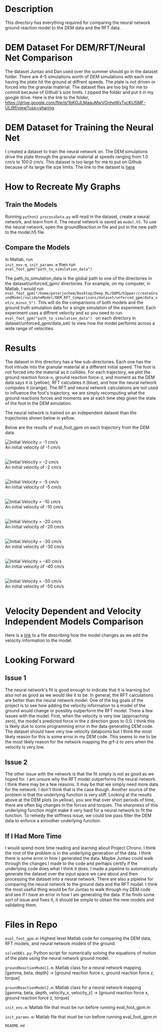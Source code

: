 # Description
This directory has everything required for comparing the neural network ground reaction model to the DEM data and the RFT data.  

# DEM Dataset For DEM/RFT/Neural Net Comparison
The dataset Juntao and Dan used over the summer should go in the dataset folder. There are 4-5 simulations worth of DEM simulations with each one having the plate hit the ground at diffrent speeds. The plate is not driven or forced into the granular material. The dataset files are too big for me to commit because of Github's size limits. I zipped the folder and put it in my google drive. Here is the link to the folder, https://drive.google.com/file/d/1bKOJLMaauMwVOnheWvTxcKUSMF-ULI9f/view?usp=sharing  

# DEM Dataset for Training the Neural Net 
I created a dataset to train the neural network on. The DEM simulations drive the plate through the granular material at speeds ranging from 1.0 cm/s to 100.0 cm/s. This dataset is too large for me to put on Github because of its large file size limits. The link to the dataset is [here](https://drive.google.com/file/d/1GkRHntBAKGFLWmFBmqRF3KvPMmSSSJs4/view?usp=sharing)  

# How to Recreate My Graphs
## Train the Models
Running ```python3 processData.py``` will read in the dataset, create a neural network, and learn from it. The neural network is saved as ```model.h5```. To use the neural network, open the groundReaction.m file and put in the new path to the model.h5 file.      

## Compare the Models
In Matlab, run <br /> 
```init_env.m```, ```init_params.m``` then run ```eval_foot_gpm("path_to_simulation_data")``` <br />

The path_to_simulation_data is the global path to one of the directories in the dataset/unforced_gpm/ directories. For example, on my computer, in Matlab, I would run ```eval_foot_gpm("/home/peterjochem/Desktop/Deep_RL/DDPG/h3pper/createGroundModel/validateModel/DEM_RFT_Comparisons/dataset/unforced_gpm/data_set/v_minus_5")```. This will do the comparisons of both models and the ground truth simulation data for a single simulation of the experiment. Each experiment uses a diffrent velocity and so you need to run ```eval_foot_gpm("path_to_simulation_data") ``` on each directory in dataset/unforced_gpm/data_set/ to view how the model performs across a wide range of velocities. 

# Results
The dataset in this directory has a few sub-directories. Each one has the foot intrude into the granular material at a different initial speed. The foot is not forced into the material as it collides. For each trajectory, we plot the ground reaction force-x, ground reaction force-z, and moment as the DEM data says it is (yellow), RFT calculates it (blue), and how the neural network computes it (orange). The RFT and neural network calculations are not used to influence the foot's trajectory, we are simply recomputing what the ground reactions forces and moments are at each time step given the state of the foot in the DEM simulation. <br />     

The neural network is trained on an independent dataset than the trajectories shown below in yellow. 

Below are the results of eval_foot_gpm on each trajectory from the DEM data.  

![Initial Velocity = -1 cm/s](media/vel_1.png) <br />
An initial velocity of -1 cm/s <br /> <br />

![Initial Velocity = -2 cm/s](media/vel_2.png) <br />
An initial velocity of -2 cm/s <br /> <br />

![Initial Velocity = -5 cm/s](media/vel_5.png) <br />
An initial velocity of -5 cm/s <br /> <br />

![Initial Velocity = -10 cm/s](media/vel_10.png) <br />
An initial velocity of -10 cm/s <br /> <br />

![Initial Velocity = -20 cm/s](media/vel_20.png) <br />
An initial velocity of -20 cm/s <br /> <br />

![Initial Velocity = -30 cm/s](media/vel_30.png) <br />
An initial velocity of -30 cm/s <br /> <br />

![Initial Velocity = -40 cm/s](media/vel_40.png) <br />
An initial velocity of -40 cm/s <br /> <br />

![Initial Velocity = -50 cm/s](media/vel_50.png) <br />
An initial velocity of -50 cm/s <br /> <br />

# Velocity Dependent and Velocity Independent Models Comparison
Here is a [link](https://docs.google.com/presentation/d/1DHWpM0n6vbsa15mpyDhM3D7Tkq2NO_eBFXnaVTsLfIo/edit?usp=sharing) to a file describing how the model changes as we add the velocity information to the model. 

# Looking Forward 
## Issue 1
The neural network's fit is good enough to indicate that it is learning but also not as good as we would like it to be. In general, the RFT calculations are better than the neural network model. One of the big goals of the project is to see how adding the velocity information to a model of the ground would change or possibly outperform the RFT model. There a few issues with the model. First, when the velocity is very low (approaching zero), the model's predicted force in the z direction goes to 0.0. I think this is likely due to some programming error in the data generating DEM code. The dataset should have very low velocity datapoints but I think the most likely reason for this is some error in my DEM code. This seems to me to be the most likely reason for the network mapping the grf-z to zero when the velocity is very low.        

## Issue 2
The other issue with the network is that the fit simply is not as good as we hoped for. I am unsure why the RFT model outperforms the neural network. I think there may be a few reasons. It may be that we simply need more data for the network. I don't think that is the case though. Another source of the problem is that the underlying function is very stiff. Looking at the results above at the DEM plots (in yellow), you see that over short periods of time, there are often big changes in the forces and torques. The sharpness of this underlying function might make it very hard for a neural network to fit the function. To remedy the stiffness issue, we could low pass filter the DEM data to enforce a smoother underlying function.   

## If I Had More Time
I would spend more time reading and learning about Project Chrono. I think the root of the problem is in the underlying generation of the data. I think there is some error in how I generated the data. Maybe Juntao could walk through the changes I made to the code and perhaps certify if the underlying code does what I think it does. I made a pipeline to automatically generate the dataset over the input space we care about and then processing the dataset into a neural network. There are also a pipleine for comparing the neural network to the ground data and the RFT model. I think the most useful thing would be for Juntao to walk through my DEM code and see if I have an error in how I am generating the data. If he finds some sort of issue and fixes it, it should be simple to obtain the new models and validating them. 

# Files in Repo 
```eval_foot_gpm.m```: Highest level Matlab code for comparing the DEM data, RFT models, and neural network models of the ground. <br />   

```solveODEs.py```: Python script for numerically solving the equations of motion of the plate using the neural network ground model. <br />

```groundReactionModel1.m```: Matlab class for a neural network mapping [gamma, beta, depth] -> [ground reaction force x, ground reaction force z, torque] <br />

```groundReactionModel2.m```: Matlab class for a neural network mapping [gamma, beta, depth, velocity_x, velocity_z] -> [ground reaction force x, ground reaction force z, torque] <br /> 

```init_env.m```: Matlab file that must be run before running eval_foot_gpm.m <br />

```init_params.m```: Matlab file that must be run before running eval_foot_gpm.m <br />

```README.md```

     
